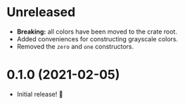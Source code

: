 # Unreleased

- **Breaking:** all colors have been moved to the crate root.
- Added conveniences for constructing grayscale colors.
- Removed the `zero` and `one` constructors.

# 0.1.0 (2021-02-05)

- Initial release! 🎉
